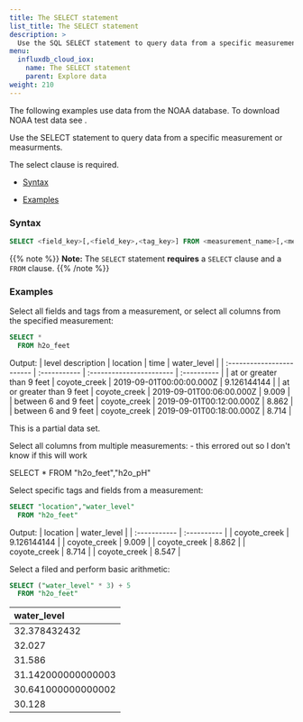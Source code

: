 ```yaml
---
title: The SELECT statement
list_title: The SELECT statement
description: >
  Use the SQL SELECT statement to query data from a specific measurement or measurments.
menu:
  influxdb_cloud_iox:
    name: The SELECT statement
    parent: Explore data
weight: 210
---
```


The following examples use data from the NOAA database.  To download NOAA test data see <insert doc name>.

Use the SELECT statement to query data from a specific measurement or measurments.  

The select clause is required.

- [Syntax](#syntax)

- [Examples](#examples)

### Syntax

```sql
SELECT <field_key>[,<field_key>,<tag_key>] FROM <measurement_name>[,<measurement_name>]
```

{{% note %}}
**Note:** The `SELECT` statement **requires** a `SELECT` clause and a `FROM` clause.
{{% /note %}}

### Examples

Select all fields and tags from a measurement, or select all columns from the specified measurement:

```sql
SELECT * 
  FROM h2o_feet
```

Output:
| level description         | location     | time                     | water_level |
| :------------------------ | :----------- | :----------------------- | :---------- |
| at or greater than 9 feet | coyote_creek | 2019-09-01T00:00:00.000Z | 9.126144144 |
| at or greater than 9 feet | coyote_creek | 2019-09-01T00:06:00.000Z |       9.009 |
| between 6 and 9 feet      | coyote_creek | 2019-09-01T00:12:00.000Z |       8.862 |
| between 6 and 9 feet      | coyote_creek | 2019-09-01T00:18:00.000Z |       8.714 |


This is a partial data set.

Select all columns from multiple measurements: - this errored out so I don't know if this will work

SELECT * FROM "h2o_feet","h2o_pH"

Select specific tags and fields from a measurement:

```sql
SELECT "location","water_level" 
  FROM "h2o_feet"
```
Output:
| location     | water_level |
| :----------- | :---------- |
| coyote_creek | 9.126144144 |
| coyote_creek | 9.009       |
| coyote_creek | 8.862       |
| coyote_creek | 8.714       |
| coyote_creek | 8.547       |

Select a filed and perform basic arithmetic:

```sql
SELECT ("water_level" * 3) + 5 
  FROM "h2o_feet"
```
| water_level        |
| :----------------- |
| 32.378432432       |
| 32.027             |
| 31.586             |
| 31.142000000000003 |
| 30.641000000000002 |
| 30.128             |



